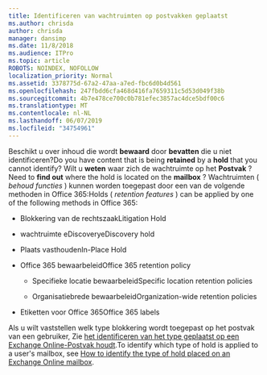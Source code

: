 ```yaml
---
title: Identificeren van wachtruimten op postvakken geplaatst
ms.author: chrisda
author: chrisda
manager: dansimp
ms.date: 11/8/2018
ms.audience: ITPro
ms.topic: article
ROBOTS: NOINDEX, NOFOLLOW
localization_priority: Normal
ms.assetid: 3378775d-67a2-47aa-a7ed-fbc6d0b4d561
ms.openlocfilehash: 247fbdd6cfa468d416fa7659311c5d53d049f38b
ms.sourcegitcommit: 4b7e478ce700c0b781efec3857ac4dce5bdf00c6
ms.translationtype: MT
ms.contentlocale: nl-NL
ms.lasthandoff: 06/07/2019
ms.locfileid: "34754961"
---
```

<span data-ttu-id="89c22-102">Beschikt u over inhoud die wordt **bewaard** door **bevatten** die u niet identificeren?</span><span class="sxs-lookup"><span data-stu-id="89c22-102">Do you have content that is being **retained** by a **hold** that you cannot identify?</span></span> <span data-ttu-id="89c22-103">Wilt u **weten** waar zich de wachtruimte op het **Postvak** ?</span><span class="sxs-lookup"><span data-stu-id="89c22-103">Need to **find out** where the hold is located on the **mailbox** ?</span></span> <span data-ttu-id="89c22-104">Wachtruimten ( *behoud functies* ) kunnen worden toegepast door een van de volgende methoden in Office 365:</span><span class="sxs-lookup"><span data-stu-id="89c22-104">Holds (  *retention features*  ) can be applied by one of the following methods in Office 365:</span></span> 
  
- <span data-ttu-id="89c22-105">Blokkering van de rechtszaak</span><span class="sxs-lookup"><span data-stu-id="89c22-105">Litigation Hold</span></span> 
    
- <span data-ttu-id="89c22-106">wachtruimte eDiscovery</span><span class="sxs-lookup"><span data-stu-id="89c22-106">eDiscovery hold</span></span>
    
- <span data-ttu-id="89c22-107">Plaats vasthouden</span><span class="sxs-lookup"><span data-stu-id="89c22-107">In-Place Hold</span></span>
    
- <span data-ttu-id="89c22-108">Office 365 bewaarbeleid</span><span class="sxs-lookup"><span data-stu-id="89c22-108">Office 365 retention policy</span></span> 
    
  - <span data-ttu-id="89c22-109">Specifieke locatie bewaarbeleid</span><span class="sxs-lookup"><span data-stu-id="89c22-109">Specific location retention policies</span></span>
    
  - <span data-ttu-id="89c22-110">Organisatiebrede bewaarbeleid</span><span class="sxs-lookup"><span data-stu-id="89c22-110">Organization-wide retention policies</span></span>
    
- <span data-ttu-id="89c22-111">Etiketten voor Office 365</span><span class="sxs-lookup"><span data-stu-id="89c22-111">Office 365 labels</span></span>
    
<span data-ttu-id="89c22-112">Als u wilt vaststellen welk type blokkering wordt toegepast op het postvak van een gebruiker, Zie [het identificeren van het type geplaatst op een Exchange Online-Postvak houdt](https://docs.microsoft.com/office365/securitycompliance/identify-a-hold-on-an-exchange-online-mailbox).</span><span class="sxs-lookup"><span data-stu-id="89c22-112">To identify which type of hold is applied to a user's mailbox, see [How to identify the type of hold placed on an Exchange Online mailbox](https://docs.microsoft.com/office365/securitycompliance/identify-a-hold-on-an-exchange-online-mailbox).</span></span>
  

